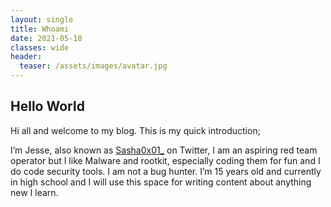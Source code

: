 ```yaml
---
layout: single
title: Whoami 
date: 2021-05-18
classes: wide
header:
  teaser: /assets/images/avatar.jpg
--- 
```



## Hello World
Hi all and welcome to my blog. This is my quick introduction;

I’m Jesse, also known as [Sasha0x01_](https://twitter.com/Sasha0x01_) on Twitter, I am an aspiring red team operator but I like Malware and rootkit, especially coding them for fun and I do code security tools. I am not a bug hunter. I’m 15 years old and currently in high school and I will use this space for writing content about anything new I learn.


